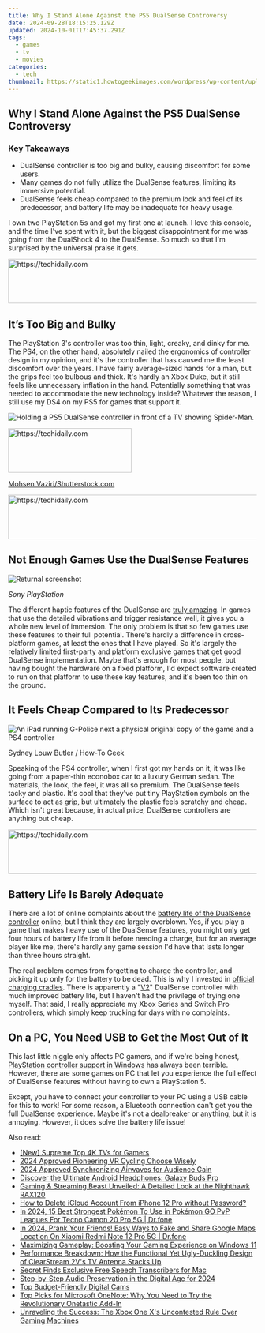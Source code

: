 ```yaml
---
title: Why I Stand Alone Against the PS5 DualSense Controversy
date: 2024-09-28T18:15:25.129Z
updated: 2024-10-01T17:45:37.291Z
tags:
  - games
  - tv
  - movies
categories:
  - tech
thumbnail: https://static1.howtogeekimages.com/wordpress/wp-content/uploads/2024/07/collage-of-a-ps5-controller-with-some-disapproval-icons-around-it.jpg
---
```


## Why I Stand Alone Against the PS5 DualSense Controversy

### Key Takeaways

* DualSense controller is too big and bulky, causing discomfort for some users.
* Many games do not fully utilize the DualSense features, limiting its immersive potential.
* DualSense feels cheap compared to the premium look and feel of its predecessor, and battery life may be inadequate for heavy usage.

 I own two PlayStation 5s and got my first one at launch. I love this console, and the time I've spent with it, but the biggest disappointment for me was going from the DualShock 4 to the DualSense. So much so that I'm surprised by the universal praise it gets.

<!-- affiliate ads begin -->
<a href="https://ephamedtechinc.pxf.io/c/5597632/2126493/26400" target="_top" id="2126493">
  <img src="//a.impactradius-go.com/display-ad/26400-2126493" border="0" alt="https://techidaily.com" width="640" height="90"/>
</a>
<img height="0" width="0" src="https://ephamedtechinc.pxf.io/i/5597632/2126493/26400" style="position:absolute;visibility:hidden;" border="0" />
<!-- affiliate ads end -->

##  It’s Too Big and Bulky

 The PlayStation 3's controller was too thin, light, creaky, and dinky for me. The PS4, on the other hand, absolutely nailed the ergonomics of controller design in my opinion, and it's the controller that has caused me the least discomfort over the years. I have fairly average-sized hands for a man, but the grips feel too bulbous and thick. It's hardly an Xbox Duke, but it still feels like unnecessary inflation in the hand. Potentially something that was needed to accommodate the new technology inside? Whatever the reason, I still use my DS4 on my PS5 for games that support it.

![Holding a PS5 DualSense controller in front of a TV showing Spider-Man.](https://static1.howtogeekimages.com/wordpress/wp-content/uploads/2023/12/holding-a-ps5-dualsense-controller-in-front-of-a-tv-showing-spider-man.jpg) 

<!-- affiliate ads begin -->
<a href="https://review-au.sjv.io/c/5597632/2098705/14409" target="_top" id="2098705">
  <img src="//a.impactradius-go.com/display-ad/14409-2098705" border="0" alt="https://techidaily.com" width="250" height="90"/>
</a>
<img height="0" width="0" src="https://review-au.sjv.io/i/5597632/2098705/14409" style="position:absolute;visibility:hidden;" border="0" />
<!-- affiliate ads end -->

[Mohsen Vaziri/Shutterstock.com](https://www.shutterstock.com/image-photo/toronto-canada-november-24-2020-person-1860839008)

<!-- affiliate ads begin -->
<a href="https://appsumo.8odi.net/c/5597632/2144298/7443" target="_top" id="2144298">
  <img src="//a.impactradius-go.com/display-ad/7443-2144298" border="0" alt="https://techidaily.com" width="728" height="90"/>
</a>
<img height="0" width="0" src="https://appsumo.8odi.net/i/5597632/2144298/7443" style="position:absolute;visibility:hidden;" border="0" />
<!-- affiliate ads end -->

##  Not Enough Games Use the DualSense Features

![Returnal screenshot](https://static1.howtogeekimages.com/wordpress/wp-content/uploads/2022/12/Untitled-2.jpg) 

_Sony PlayStation_

 The different haptic features of the DualSense are [truly amazing](https://unlock-android.techidaily.com/full-guide-to-unlock-your-google-pixel-8-by-drfone-android/). In games that use the detailed vibrations and trigger resistance well, it gives you a whole new level of immersion. The only problem is that so few games use these features to their full potential. There's hardly a difference in cross-platform games, at least the ones that I have played. So it's largely the relatively limited first-party and platform exclusive games that get good DualSense implementation. Maybe that's enough for most people, but having bought the hardware on a fixed platform, I'd expect software created to run on that platform to use these key features, and it's been too thin on the ground.

##  It Feels Cheap Compared to Its Predecessor

![An iPad running G-Police next a  physical original copy of the game and a PS4 controller](https://static1.howtogeekimages.com/wordpress/wp-content/uploads/2024/05/an-ipad-running-g-police-next-a-physical-original-copy-of-the-game-and-a-ps4-controller.jpeg) 

Sydney Louw Butler / How-To Geek

 Speaking of the PS4 controller, when I first got my hands on it, it was like going from a paper-thin econobox car to a luxury German sedan. The materials, the look, the feel, it was all so premium. The DualSense feels tacky and plastic. It's cool that they've put tiny PlayStation symbols on the surface to act as grip, but ultimately the plastic feels scratchy and cheap. Which isn't great because, in actual price, DualSense controllers are anything but cheap.

<!-- affiliate ads begin -->
<a href="https://ephamedtechinc.pxf.io/c/5597632/2136620/26400" target="_top" id="2136620">
  <img src="//a.impactradius-go.com/display-ad/26400-2136620" border="0" alt="https://techidaily.com" width="728" height="90"/>
</a>
<img height="0" width="0" src="https://ephamedtechinc.pxf.io/i/5597632/2136620/26400" style="position:absolute;visibility:hidden;" border="0" />
<!-- affiliate ads end -->

##  Battery Life Is Barely Adequate

 There are a lot of online complaints about the [battery life of the DualSense controller](https://mondly-stories.techidaily.com/shortcuts-to-fluent-urdu/) online, but I think they are largely overblown. Yes, if you play a game that makes heavy use of the DualSense features, you might only get four hours of battery life from it before needing a charge, but for an average player like me, there's hardly any game session I'd have that lasts longer than three hours straight.

 The real problem comes from forgetting to charge the controller, and picking it up only for the battery to be dead. This is why I invested in [official charging cradles](https://www.amazon.com/DualSense-Charging-Station-PlayStation-5/dp/B08FC6Y4VG/?tag=hotoge-20&ascsubtag=UUhtgUeUpU2004102&asc%5Frefurl=https%3A%2F%2Fwww.howtogeek.com%2Feveryone-loves-the-ps5s-dualsense-controller-except-me%2F&asc%5Fcampaign=Evergreen). There is apparently a "[V2](https://za.ign.com/dualsense-edge/188519/news/ps5-v2-dualsense-with-exceptional-12-hour-battery-life-spotted-online)" DualSense controller with much improved battery life, but I haven't had the privilege of trying one myself. That said, I really appreciate my Xbox Series and Switch Pro controllers, which simply keep trucking for days with no complaints.

##  On a PC, You Need USB to Get the Most Out of It

 This last little niggle only affects PC gamers, and if we're being honest, [PlayStation controller support in Windows](https://screen-capture.techidaily.com/in-2024-efficient-techniques-to-preserve-webcam-dialogues/) has always been terrible. However, there are some games on PC that let you experience the full effect of DualSense features without having to own a PlayStation 5.

 Except, you have to connect your controller to your PC using a USB cable for this to work! For some reason, a Bluetooth connection can't get you the full DualSense experience. Maybe it's not a dealbreaker or anything, but it is annoying. However, it does solve the battery life issue!

<ins class="adsbygoogle"
     style="display:block"
     data-ad-format="autorelaxed"
     data-ad-client="ca-pub-7571918770474297"
     data-ad-slot="1223367746"></ins>

<ins class="adsbygoogle"
     style="display:block"
     data-ad-client="ca-pub-7571918770474297"
     data-ad-slot="8358498916"
     data-ad-format="auto"
     data-full-width-responsive="true"></ins>

<span class="atpl-alsoreadstyle">Also read:</span>
<div><ul>
<li><a href="https://fox-helps.techidaily.com/new-supreme-top-4k-tvs-for-gamers/"><u>[New] Supreme Top 4K TVs for Gamers</u></a></li>
<li><a href="https://extra-guidance.techidaily.com/2024-approved-pioneering-vr-cycling-choose-wisely/"><u>2024 Approved Pioneering VR Cycling Choose Wisely</u></a></li>
<li><a href="https://some-approaches.techidaily.com/2024-approved-synchronizing-airwaves-for-audience-gain/"><u>2024 Approved Synchronizing Airwaves for Audience Gain</u></a></li>
<li><a href="https://buynow-tips.techidaily.com/discover-the-ultimate-android-headphones-galaxy-buds-pro/"><u>Discover the Ultimate Android Headphones: Galaxy Buds Pro</u></a></li>
<li><a href="https://buynow-tips.techidaily.com/gaming-and-streaming-beast-unveiled-a-detailed-look-at-the-nighthawk-rax120/"><u>Gaming & Streaming Beast Unveiled: A Detailed Look at the Nighthawk RAX120</u></a></li>
<li><a href="https://apple-account.techidaily.com/how-to-delete-icloud-account-from-iphone-12-pro-without-password-by-drfone-ios/"><u>How to Delete iCloud Account From iPhone 12 Pro without Password?</u></a></li>
<li><a href="https://android-pokemon-go.techidaily.com/in-2024-15-best-strongest-pokemon-to-use-in-pokemon-go-pvp-leagues-for-tecno-camon-20-pro-5g-drfone-by-drfone-virtual-android/"><u>In 2024, 15 Best Strongest Pokémon To Use in Pokémon GO PvP Leagues For Tecno Camon 20 Pro 5G | Dr.fone</u></a></li>
<li><a href="https://phone-solutions.techidaily.com/in-2024-prank-your-friends-easy-ways-to-fake-and-share-google-maps-location-on-xiaomi-redmi-note-12-pro-5g-drfone-by-drfone-virtual-android/"><u>In 2024, Prank Your Friends! Easy Ways to Fake and Share Google Maps Location On Xiaomi Redmi Note 12 Pro 5G | Dr.fone</u></a></li>
<li><a href="https://win-howtos.techidaily.com/maximizing-gameplay-boosting-your-gaming-experience-on-windows-11/"><u>Maximizing Gameplay: Boosting Your Gaming Experience on Windows 11</u></a></li>
<li><a href="https://buynow-tips.techidaily.com/performance-breakdown-how-the-functional-yet-ugly-duckling-design-of-clearstream-2vs-tv-antenna-stacks-up/"><u>Performance Breakdown: How the Functional Yet Ugly-Duckling Design of ClearStream 2V's TV Antenna Stacks Up</u></a></li>
<li><a href="https://extra-resources.techidaily.com/secret-finds-exclusive-free-speech-transcribers-for-mac/"><u>Secret Finds Exclusive Free Speech Transcribers for Mac</u></a></li>
<li><a href="https://on-screen-recording.techidaily.com/step-by-step-audio-preservation-in-the-digital-age-for-2024/"><u>Step-by-Step Audio Preservation in the Digital Age for 2024</u></a></li>
<li><a href="https://buynow-tips.techidaily.com/top-budget-friendly-digital-cams/"><u>Top Budget-Friendly Digital Cams</u></a></li>
<li><a href="https://buynow-tips.techidaily.com/top-picks-for-microsoft-onenote-why-you-need-to-try-the-revolutionary-onetastic-add-in/"><u>Top Picks for Microsoft OneNote: Why You Need to Try the Revolutionary Onetastic Add-In</u></a></li>
<li><a href="https://buynow-tips.techidaily.com/unraveling-the-success-the-xbox-one-xs-uncontested-rule-over-gaming-machines/"><u>Unraveling the Success: The Xbox One X's Uncontested Rule Over Gaming Machines</u></a></li>
</ul></div>

